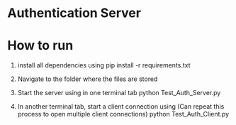 # Authentication Server
# How to run

1) install all dependencies using
pip install -r requirements.txt

2) Navigate to the folder where the files are stored

3) Start the server using in one terminal tab
python Test_Auth_Server.py

4) In another terminal tab, start a client connection using (Can repeat this process to open multiple client connections)
python Test_Auth_Client.py
